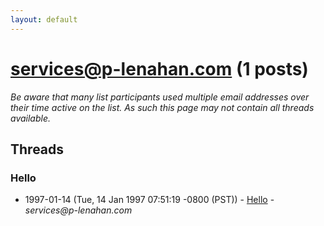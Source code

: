 ```yaml
---
layout: default
---
```


# services@p-lenahan.com (1 posts)

_Be aware that many list participants used multiple email addresses over their time active on the list. As such this page may not contain all threads available._

## Threads

### Hello
+ 1997-01-14 (Tue, 14 Jan 1997 07:51:19 -0800 (PST)) - [Hello](/archive/1997/01/13f33fc9e9e0c183fc8a690d0fc0b407b78b3a45d32a347d7abe62a59cbab4d3) - _services@p-lenahan.com_

